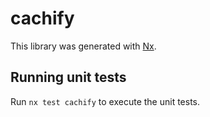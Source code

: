 # cachify

This library was generated with [Nx](https://nx.dev).

## Running unit tests

Run `nx test cachify` to execute the unit tests.
